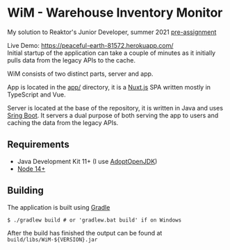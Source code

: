 # WiM - Warehouse Inventory Monitor

My solution to Reaktor's Junior Developer, summer
2021 [pre-assignment](https://web.archive.org/web/20201231124339/https://www.reaktor.com/junior-dev-assignment/)

Live Demo: https://peaceful-earth-81572.herokuapp.com/  
Initial startup of the application can take a couple of minutes as it initially pulls data from the legacy APIs to the
cache.

WiM consists of two distinct parts, server and app.

App is located in the [app/](https://github.com/ChargedByte/WiM/tree/stable/app) directory, it is
a [Nuxt.js](https://nuxtjs.org/) SPA written mostly in TypeScript and Vue.

Server is located at the base of the repository, it is written in Java and
uses [Sring Boot](https://spring.io/projects/spring-boot). It servers a dual purpose of both serving the app to users
and caching the data from the legacy APIs.

## Requirements

- Java Development Kit 11+ (I use [AdoptOpenJDK](https://adoptopenjdk.net/))
- [Node 14+](https://nodejs.org/en/)

## Building

The application is built using [Gradle](https://gradle.org/)

```
$ ./gradlew build # or 'gradlew.bat build' if on Windows
```

After the build has finished the output can be found at `build/libs/WiM-${VERSION}.jar`
